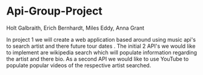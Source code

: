 # Api-Group-Project

Holt Galbraith, Erich Bernhardt, Miles Eddy, Anna Grant

In project 1 we will create a web application based around using music api's to search artist and there future tour dates . The initial 2 API's we would like to implement  are  wikipedia search which will populate information regarding the artist and there bio. As a second API we would like to use YouTube to populate popular videos of the respective artist searched.